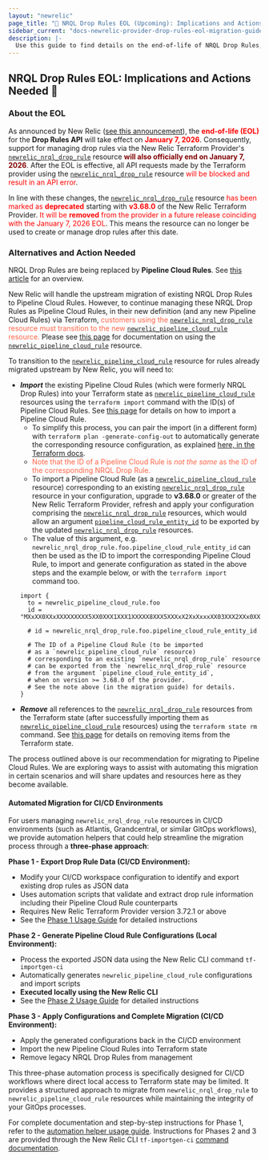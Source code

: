 ```yaml
---
layout: "newrelic"
page_title: "🚨 NRQL Drop Rules EOL (Upcoming): Implications and Actions Needed"
sidebar_current: "docs-newrelic-provider-drop-rules-eol-migration-guide"
description: |-
  Use this guide to find details on the end-of-life of NRQL Drop Rules, implications seen by customers maintaining NRQL Drop Rule resources via the New Relic Terraform Provider, and actions to be taken prior to the EOL to avoid consequences.
---
```

## NRQL Drop Rules EOL: Implications and Actions Needed 🚨

### About the EOL

As announced by New Relic ([see this announcement](https://docs.newrelic.com/eol/2025/05/drop-rule-filter/)), the <b style="color:red;">end-of-life (EOL)</b> for the **Drop Rules API** will take effect on <b style="color:red;">January 7, 2026</b>. Consequently, support for managing drop rules via the New Relic Terraform Provider's [`newrelic_nrql_drop_rule`](/providers/newrelic/newrelic/latest/docs/resources/nrql_drop_rule) resource <b style="color:maroon;">will also officially end on January 7, 2026</b>. After the EOL is effective, all API requests made by the Terraform provider using the [`newrelic_nrql_drop_rule`](/providers/newrelic/newrelic/latest/docs/resources/nrql_drop_rule) resource <span style="color:red;">will be blocked and result in an API error</span>.

In line with these changes, the [`newrelic_nrql_drop_rule`](/providers/newrelic/newrelic/latest/docs/resources/nrql_drop_rule) resource <span style="color:red;">has been marked as <b>deprecated</b></span> starting with <b style="color:red;">v3.68.0</b> of the New Relic Terraform Provider. <span style="color:red;">It will be <b>removed</b> from the provider in a future release coinciding with the January 7, 2026 EOL</span>. This means the resource can no longer be used to create or manage drop rules after this date.

### Alternatives and Action Needed

NRQL Drop Rules are being replaced by **Pipeline Cloud Rules**. See [this article](https://docs.newrelic.com/docs/new-relic-control/pipeline-control/cloud-rules-api/) for an overview.

New Relic will handle the upstream migration of existing NRQL Drop Rules to Pipeline Cloud Rules. However, to continue managing these NRQL Drop Rules as Pipeline Cloud Rules, in their new definition (and any new Pipeline Cloud Rules) via Terraform, <span style="color:tomato;">customers using the [`newrelic_nrql_drop_rule`](/providers/newrelic/newrelic/latest/docs/resources/nrql_drop_rule) resource must transition to the new [`newrelic_pipeline_cloud_rule`](/providers/newrelic/newrelic/latest/docs/resources/pipeline_cloud_rule) resource.</span> Please see [this page](/providers/newrelic/newrelic/latest/docs/resources/pipeline_cloud_rule) for documentation on using the [`newrelic_pipeline_cloud_rule`](/providers/newrelic/newrelic/latest/docs/resources/pipeline_cloud_rule) resource.

To transition to the [`newrelic_pipeline_cloud_rule`](/providers/newrelic/newrelic/latest/docs/resources/pipeline_cloud_rule) resource for rules already migrated upstream by New Relic, you will need to:
- **_Import_** the existing Pipeline Cloud Rules (which were formerly NRQL Drop Rules) into your Terraform state as [`newrelic_pipeline_cloud_rule`](/providers/newrelic/newrelic/latest/docs/resources/pipeline_cloud_rule) resources using the `terraform import` command with the ID(s) of Pipeline Cloud Rules. See [this page](/providers/newrelic/newrelic/latest/docs/resources/pipeline_cloud_rule#import) for details on how to import a Pipeline Cloud Rule. 
  - To simplify this process, you can pair the import (in a different form) with `terraform plan -generate-config-out` to automatically generate the corresponding resource configuration, as explained [here, in the Terraform docs](https://developer.hashicorp.com/terraform/language/import/generating-configuration).
  - <span style="color:tomato;">Note that the ID of a Pipeline Cloud Rule is _not the same_ as the ID of the corresponding NRQL Drop Rule.</span>
  - To import a Pipeline Cloud Rule (as a [`newrelic_pipeline_cloud_rule`](/providers/newrelic/newrelic/latest/docs/resources/pipeline_cloud_rule) resource) corresponding to an existing [`newrelic_nrql_drop_rule`](/providers/newrelic/newrelic/latest/docs/resources/nrql_drop_rule) resource in your configuration, upgrade to **v3.68.0** or greater of the New Relic Terraform Provider, refresh and apply your configuration comprising the [`newrelic_nrql_drop_rule`](/providers/newrelic/newrelic/latest/docs/resources/nrql_drop_rule) resources, which would allow an argument [`pipeline_cloud_rule_entity_id`](https://registry.terraform.io/providers/newrelic/newrelic/latest/docs/resources/nrql_drop_rule#pipeline_cloud_rule_entity_id-1) to be exported by the updated [`newrelic_nrql_drop_rule`](/providers/newrelic/newrelic/latest/docs/resources/nrql_drop_rule) resources. 
  - The value of this argument, e.g. `newrelic_nrql_drop_rule.foo.pipeline_cloud_rule_entity_id` can then be used as the ID to import the corresponding Pipeline Cloud Rule, to import and generate configuration as stated in the above steps and the example below, or with the `terraform import` command too.
  ```hcl
  import {
    to = newrelic_pipeline_cloud_rule.foo
    id = "MXxXX0XXxXXXXXXXXX5XX0XXX1XXX1XXXXX8XXX5XXXxX2XxXxxxXX03XXX2XXx0XXXxXXXxXxXxXXXxXXXx"
    
    # id = newrelic_nrql_drop_rule.foo.pipeline_cloud_rule_entity_id
    
    # The ID of a Pipeline Cloud Rule (to be imported
    # as a `newrelic_pipeline_cloud_rule` resource) 
    # corresponding to an existing `newrelic_nrql_drop_rule` resource
    # can be exported from the `newrelic_nrql_drop_rule` resource 
    # from the argument `pipeline_cloud_rule_entity_id`, 
    # when on version >= 3.68.0 of the provider.
    # See the note above (in the migration guide) for details.
  }
  ```
 - **_Remove_** all references to the [`newrelic_nrql_drop_rule`](/providers/newrelic/newrelic/latest/docs/resources/nrql_drop_rule) resources from the Terraform state (after successfully importing them as [`newrelic_pipeline_cloud_rule`](/providers/newrelic/newrelic/latest/docs/resources/pipeline_cloud_rule) resources) using the `terraform state rm` command. See [this page](https://developer.hashicorp.com/terraform/cli/commands/state/rm) for details on removing items from the Terraform state.

The process outlined above is our recommendation for migrating to Pipeline Cloud Rules. We are exploring ways to assist with automating this migration in certain scenarios and will share updates and resources here as they become available.

#### Automated Migration for CI/CD Environments

For users managing `newrelic_nrql_drop_rule` resources in CI/CD environments (such as Atlantis, Grandcentral, or similar GitOps workflows), we provide automation helpers that could help streamline the migration process through a **three-phase approach**:

**Phase 1 - Export Drop Rule Data (CI/CD Environment):**
- Modify your CI/CD workspace configuration to identify and export existing drop rules as JSON data
- Uses automation scripts that validate and extract drop rule information including their Pipeline Cloud Rule counterparts
- Requires New Relic Terraform Provider version 3.72.1 or above
- See the [Phase 1 Usage Guide](https://github.com/newrelic/terraform-provider-newrelic/blob/main/examples/drop_rule_migration_ci) for detailed instructions

**Phase 2 - Generate Pipeline Cloud Rule Configurations (Local Environment):**
- Process the exported JSON data using the New Relic CLI command `tf-importgen-ci`
- Automatically generates `newrelic_pipeline_cloud_rule` configurations and import scripts
- **Executed locally using the New Relic CLI**
- See the [Phase 2 Usage Guide](https://github.com/newrelic/newrelic-cli/blob/main/internal/migrate/tf_importgen_ci_guide.md) for detailed instructions

**Phase 3 - Apply Configurations and Complete Migration (CI/CD Environment):**
- Apply the generated configurations back in the CI/CD environment
- Import the new Pipeline Cloud Rules into Terraform state
- Remove legacy NRQL Drop Rules from management

This three-phase automation process is specifically designed for CI/CD workflows where direct local access to Terraform state may be limited. It provides a structured approach to migrate from `newrelic_nrql_drop_rule` to `newrelic_pipeline_cloud_rule` resources while maintaining the integrity of your GitOps processes.

For complete documentation and step-by-step instructions for Phase 1, refer to the [automation helper usage guide](https://github.com/newrelic/terraform-provider-newrelic/blob/main/examples/drop_rule_migration_ci/usage_guide.md). Instructions for Phases 2 and 3 are provided through the New Relic CLI `tf-importgen-ci` [command documentation](https://github.com/newrelic/newrelic-cli/blob/main/internal/migrate/tf_importgen_ci_guide.md).